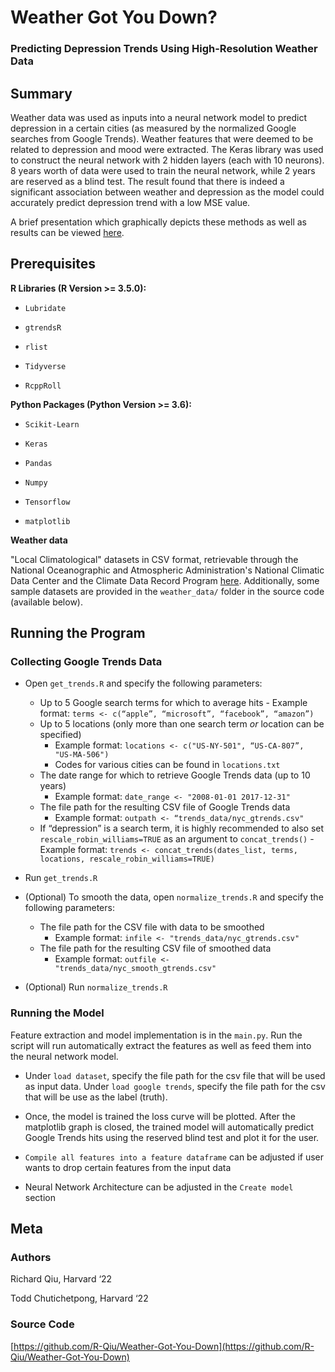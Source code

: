# Weather Got You Down?
### Predicting Depression Trends Using High-Resolution Weather Data

## Summary

Weather data was used as inputs into a neural network model to predict depression in a certain cities (as measured by the normalized Google searches from Google Trends). Weather features that were deemed to be related to depression and mood were extracted. The Keras library was used to construct the neural network with 2 hidden layers (each with 10 neurons). 8 years worth of data were used to train the neural network, while 2 years are reserved as a blind test. The result found that there is indeed a significant association between weather and depression as the model could accurately predict depression trend with a low MSE value. 

A brief presentation which graphically depicts these methods as well as results can be viewed [here](https://goo.gl/8sSd8Q).


## Prerequisites
**R Libraries (R Version >= 3.5.0):**

* `Lubridate`

* `gtrendsR`

* `rlist`

* `Tidyverse`

* `RcppRoll`


**Python Packages (Python Version >= 3.6):**

* `Scikit-Learn`

* `Keras`

* `Pandas`

* `Numpy`

* `Tensorflow`

* `matplotlib`


**Weather data** 

"Local Climatological" datasets in CSV format, retrievable through the National Oceanographic and Atmospheric Administration's National Climatic Data Center and the Climate Data Record Program [here](https://www.ncdc.noaa.gov/cdo-web/datatools/lcd). Additionally, some sample datasets are provided in the `weather_data/` folder in the source code (available below).


## Running the Program

### Collecting Google Trends Data
* Open `get_trends.R` and specify the following parameters:
    - Up to 5 Google search terms for which to average hits
	      - Example format: `terms <- c(“apple”, “microsoft”, “facebook”, “amazon”)`
    - Up to 5 locations (only more than one search term *or* location can be specified)
        - Example format: `locations <- c("US-NY-501", “US-CA-807”, "US-MA-506")`
        - Codes for various cities can be found in `locations.txt`
    - The date range for which to retrieve Google Trends data (up to 10 years)
        - Example format: `date_range <- "2008-01-01 2017-12-31"`
    - The file path for the resulting CSV file of Google Trends data
        - Example format: `outpath <- “trends_data/nyc_gtrends.csv"`
    - If “depression” is a search term, it is highly recommended to also set `rescale_robin_williams=TRUE` as an argument to `concat_trends()`
    	  - Example format: `trends <- concat_trends(dates_list, terms, locations, rescale_robin_williams=TRUE)`

* Run `get_trends.R` 

* (Optional) To smooth the data, open `normalize_trends.R` and specify the following parameters:
    - The file path for the CSV file with data to be smoothed
        - Example format: `infile <- "trends_data/nyc_gtrends.csv"`
    - The file path for the resulting CSV file of smoothed data
        - Example format: `outfile <- "trends_data/nyc_smooth_gtrends.csv"`

* (Optional) Run `normalize_trends.R`


### Running the Model
Feature extraction and model implementation is in the `main.py`. Run the script will run automatically extract the features as well as feed them into the neural network model. 

* Under `load dataset`, specify the file path for the csv file that will be used as input data. Under `load google trends`, specify the file path for the csv that will be use as the label (truth). 

* Once, the model is trained the loss curve will be plotted. After the matplotlib graph is closed, the trained model will automatically predict Google Trends hits using the reserved blind test and plot it for the user.

* `Compile all features into a feature dataframe` can be adjusted if user wants to drop certain features from the input data

* Neural Network Architecture can be adjusted in the `Create model` section


## Meta

### Authors

Richard Qiu, Harvard ‘22

Todd Chutichetpong, Harvard ‘22


### Source Code
[https://github.com/R-Qiu/Weather-Got-You-Down](https://github.com/R-Qiu/Weather-Got-You-Down)






